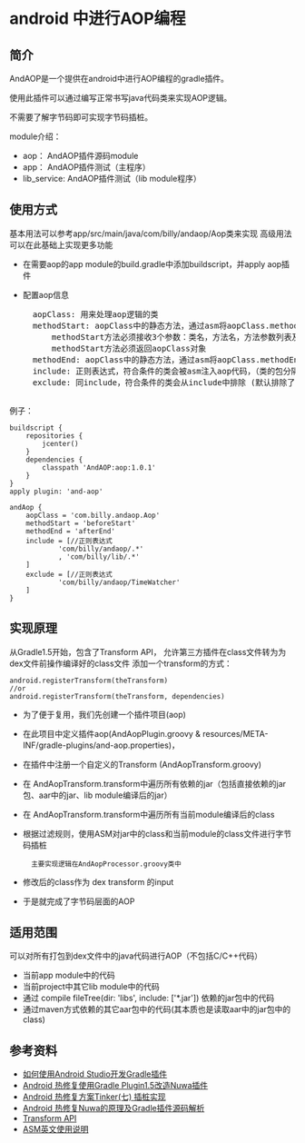 android 中进行AOP编程
===

简介
---

AndAOP是一个提供在android中进行AOP编程的gradle插件。

使用此插件可以通过编写正常书写java代码类来实现AOP逻辑。

不需要了解字节码即可实现字节码插桩。

module介绍：
- aop： AndAOP插件源码module
- app： AndAOP插件测试（主程序）
- lib_service: AndAOP插件测试（lib module程序）

使用方式
---
基本用法可以参考app/src/main/java/com/billy/andaop/Aop类来实现
高级用法可以在此基础上实现更多功能

- 在需要aop的app module的build.gradle中添加buildscript，并apply aop插件
- 配置aop信息

    <pre>
    aopClass: 用来处理aop逻辑的类
    methodStart: aopClass中的静态方法，通过asm将aopClass.methodStart(str, str, str)插入到方法的开始
        methodStart方法必须接收3个参数：类名，方法名，方法参数列表及返回值类型
        methodStart方法必须返回aopClass对象
    methodEnd: aopClass中的静态方法，通过asm将aopClass.methodEnd(aop)插入到方法的所有return和throw语句之前
    include: 正则表达式，符合条件的类会被asm注入aop代码，（类的包分隔符使用'/'而不是'.'）
    exclude: 同include，符合条件的类会从include中排除 (默认排除了BuildConfig,R及R$...)
    </pre>
	
 例子：
        
    buildscript {
        repositories {
            jcenter()
        }
        dependencies {
            classpath 'AndAOP:aop:1.0.1'
        }
    }
    apply plugin: 'and-aop'
    
    andAop {
        aopClass = 'com.billy.andaop.Aop'
        methodStart = 'beforeStart'
        methodEnd = 'afterEnd'
        include = [//正则表达式
                'com/billy/andaop/.*'   
                , 'com/billy/lib/.*'
        ]
        exclude = [//正则表达式
                'com/billy/andaop/TimeWatcher'
        ]
    }



实现原理
---

从Gradle1.5开始，包含了Transform API，
允许第三方插件在class文件转为为dex文件前操作编译好的class文件
添加一个transform的方式：

    android.registerTransform(theTransform) 
    //or 
    android.registerTransform(theTransform, dependencies)


- 为了便于复用，我们先创建一个插件项目(aop)
- 在此项目中定义插件aop(AndAopPlugin.groovy & resources/META-INF/gradle-plugins/and-aop.properties)，
- 在插件中注册一个自定义的Transform (AndAopTransform.groovy)
- 在 AndAopTransform.transform中遍历所有依赖的jar（包括直接依赖的jar包、aar中的jar、lib module编译后的jar）
- 在 AndAopTransform.transform中遍历所有当前module编译后的class
- 根据过滤规则，使用ASM对jar中的class和当前module的class文件进行字节码插桩

        主要实现逻辑在AndAopProcessor.groovy类中
    
- 修改后的class作为 dex transform 的input
- 于是就完成了字节码层面的AOP

适用范围
---
可以对所有打包到dex文件中的java代码进行AOP（不包括C/C++代码）

- 当前app module中的代码
- 当前project中其它lib module中的代码
- 通过 compile fileTree(dir: 'libs', include: ['*.jar']) 依赖的jar包中的代码
- 通过maven方式依赖的其它aar包中的代码(其本质也是读取aar中的jar包中的class)



参考资料
---

- [如何使用Android Studio开发Gradle插件](http://blog.csdn.net/sbsujjbcy/article/details/50782830)        
- [Android 热修复使用Gradle Plugin1.5改造Nuwa插件](http://blog.csdn.net/sbsujjbcy/article/details/50839263)
- [Android 热修复方案Tinker(七) 插桩实现](http://blog.csdn.net/l2show/article/details/54846682)
- [Android 热修复Nuwa的原理及Gradle插件源码解析](http://blog.csdn.net/sbsujjbcy/article/details/50812674)
- [Transform API](http://tools.android.com/tech-docs/new-build-system/transform-api)
- [ASM英文使用说明](http://asm.ow2.org/current/asm-transformations.pdf)





